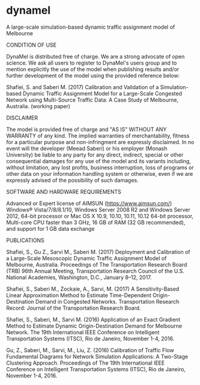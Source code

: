 # dynamel
A large-scale simulation-based dynamic traffic assignment model of Melbourne

CONDITION OF USE

DynaMel is distributed free of charge. We are a strong advocate of open science. We ask all users to register to DynaMel's users group and to mention explicitly the use of the model when publishing results and/or further development of the model using the provided reference below:

Shafiei, S. and Saberi M. (2017) Calibration and Validation of a Simulation-based Dynamic Traffic Assignment Model for a Large-Scale Congested Network using Multi-Source Traffic Data: A Case Study of Melbourne, Australia. (working paper)

DISCLAIMER 

The model is provided free of charge and "AS IS" WITHOUT ANY WARRANTY of any kind. The implied warranties of merchantability, fitness for a particular purpose and non-infringment are expressly disclaimed. In no event will the developer (Meead Saberi) or his employer (Monash University) be liable to any party for any direct, indirect, special or other consequential damages for any use of the model and its variants including, without limitation, any lost profits, business interruption, loss of programs or other data on your information handling system or otherwise, even if we are expressly advised of the possibility of such damages.

SOFTWARE AND HARDWARE REQUIREMENTS

Advanced or Expert license of AIMSUN (https://www.aimsun.com/)
Windows® Vista/7/8/8.1/10, Windows Server 2008 R2 and Windows Server 2012, 64-bit processor or Mac OS X 10.9, 10.10, 10.11, 10.12 64-bit processor, Multi-core CPU faster than 3 GHz, 16 GB of RAM (32 GB recommended), and support for 1 GB data exchange

PUBLICATIONS

Shafiei, S., Gu Z., Sarvi M., Saberi M. (2017) Deployment and Calibration of a Large-Scale Mesoscopic Dynamic Traffic Assignment Model of Melbourne, Australia. Proceedings of The Transportation Research Board (TRB) 96th Annual Meeting, Transportation Research Council of the U.S. National Academies, Washington, D.C., January 8–12, 2017.

Shafiei, S., Saberi M., Zockaie, A., Sarvi, M. (2017) A Sensitivity-Based Linear Approximation Method to Estimate Time-Dependent Origin-Destination Demand in Congested Networks. Transportation Research Record: Journal of the Transportation Research Board.

Shafiei, S., Saberi, M., Sarvi M. (2016) Application of an Exact Gradient Method to Estimate Dynamic Origin-Destination Demand for Melbourne Network. The 19th International IEEE Conference on Intelligent Transportation Systems (ITSC), Rio de Janeiro, November 1-4, 2016.

Gu, Z., Saberi, M., Sarvi, M., Liu, Z. (2016) Calibration of Traffic Flow Fundamental Diagrams for Network Simulation Applications: A Two-Stage Clustering Approach. Proceedings of The 19th International IEEE Conference on Intelligent Transportation Systems (ITSC), Rio de Janeiro, November 1-4, 2016.
